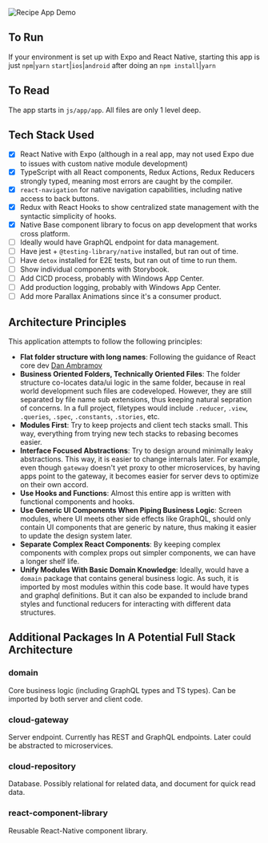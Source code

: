 ![Recipe App Demo](./recipe-app-demo.gif)

## To Run

If your environment is set up with Expo and React Native, starting this app is just `npm`|`yarn` `start`|`ios`|`android` after doing an `npm install`|`yarn`

## To Read

The app starts in `js/app/app`. All files are only 1 level deep.

## Tech Stack Used

- [x] React Native with Expo (although in a real app, may not used Expo due to issues with custom native module development)
- [x] TypeScript with all React components, Redux Actions, Redux Reducers strongly typed, meaning most errors are caught by the compiler.
- [x] `react-navigation` for native navigation capabilities, including native access to back buttons.
- [x] Redux with React Hooks to show centralized state management with the syntactic simplicity of hooks.
- [x] Native Base component library to focus on app development that works cross platform.
- [ ] Ideally would have GraphQL endpoint for data management.
- [ ] Have jest + `@testing-library/native` installed, but ran out of time.
- [ ] Have `detox` installed for E2E tests, but ran out of time to run them.
- [ ] Show individual components with Storybook.
- [ ] Add CICD process, probably with Windows App Center.
- [ ] Add production logging, probably with Windows App Center.
- [ ] Add more Parallax Animations since it's a consumer product.

## Architecture Principles

This application attempts to follow the following principles:

- **Flat folder structure with long names**: Following the guidance of React core dev [Dan Ambramov](https://twitter.com/dan_abramov/status/1145354949871767552)
- **Business Oriented Folders, Technically Oriented Files**: The folder structure co-locates data/ui logic in the same folder, because in real world development such files are codeveloped. However, they are still separated by file name sub extensions, thus keeping natural sepration of concerns. In a full project, filetypes would include `.reducer`, `.view`, `.queries`, `.spec`, `.constants`, `.stories`, etc.
- **Modules First**: Try to keep projects and client tech stacks small. This way, everything from trying new tech stacks to rebasing becomes easier.
- **Interface Focused Abstractions**: Try to design around minimally leaky abstractions. This way, it is easier to change internals later. For example, even though `gateway` doesn't yet proxy to other microservices, by having apps point to the gateway, it becomes easier for server devs to optimize on their own accord.
- **Use Hooks and Functions**: Almost this entire app is written with functional components and hooks.
- **Use Generic UI Components When Piping Business Logic**: Screen modules, where UI meets other side effects like GraphQL, should only contain UI components that are generic by nature, thus making it easier to update the design system later.
- **Separate Complex React Components**: By keeping complex components with complex props out simpler components, we can have a longer shelf life.
- **Unify Modules With Basic Domain Knowledge**: Ideally, would have a `domain` package that contains general business logic. As such, it is imported by most modules within this code base. It would have types and graphql definitions. But it can also be expanded to include brand styles and functional reducers for interacting with different data structures.

## Additional Packages In A Potential Full Stack Architecture

### domain

Core business logic (including GraphQL types and TS types). Can be imported by both server and client code.

### cloud-gateway

Server endpoint. Currently has REST and GraphQL endpoints. Later could be abstracted to microservices.

### cloud-repository

Database. Possibly relational for related data, and document for quick read data.

### react-component-library

Reusable React-Native component library.
